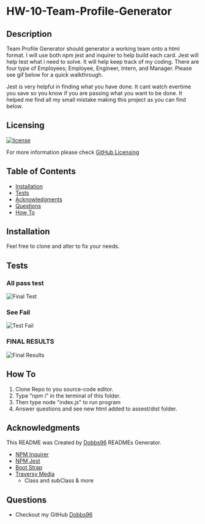 # HW-10-Team-Profile-Generator

## Description

Team Profile Generator should generator a working team onto a html format. I will use both npm jest and inquirer to help build each card. Jest will help test what i need to solve. It will help keep track of my coding. There are four type of Employees; Employee, Engineer, Intern, and Manager. Please see gif below for a quick walkthrough.

Jest is very helpful in finding what you have done. It cant watch evertime you save so you know if you are passing what you want to be done. It helped me find all my small mistake making this project as you can find below.

## Licensing

[![license](https://img.shields.io/badge/license-MIT-blue)](https://shields.io)

For more information please check [GitHub Licensing](https://docs.github.com/en/github/creating-cloning-and-archiving-repositories/creating-a-repository-on-github/licensing-a-repository)

## Table of Contents

- [Installation](#installation)
- [Tests](#tests)
- [Acknowledgments](#acknowledgments)
- [Questions](#questions)
- [How To](#how-to)

## Installation

Feel free to clone and alter to fix your needs.

## Tests

### **All pass test**

![Final Test](./assets/imgVid/Final-Test-All-Pass.gif)

### **See Fail**

![Test Fail](./assets/imgVid/Test-Employee.gif)

### **FINAL RESULTS**

![Final Results](./assets/imgVid/Final-Results.gif)

## How To

1. Clone Repo to you source-code editor.
2. Type "npm i" in the terminal of this folder.
3. Then type node "index.js" to run program
4. Answer questions and see new html added to assest/dist folder.

## Acknowledgments

This README was Created by [Dobbs96](https://github.com/Dobbs96) READMEs Generator.

- [NPM Inquirer](https://www.npmjs.com/package/inquirer)
- [NPM Jest](https://www.npmjs.com/package/jest)
- [Boot Strap](https://getbootstrap.com/)
- [Traversy Media](https://www.youtube.com/watch?v=vDJpGenyHaA&t=645s)
  - Class and subClass & more

## Questions

- Checkout my GitHub [Dobbs96](https://github.com/Dobbs96)
